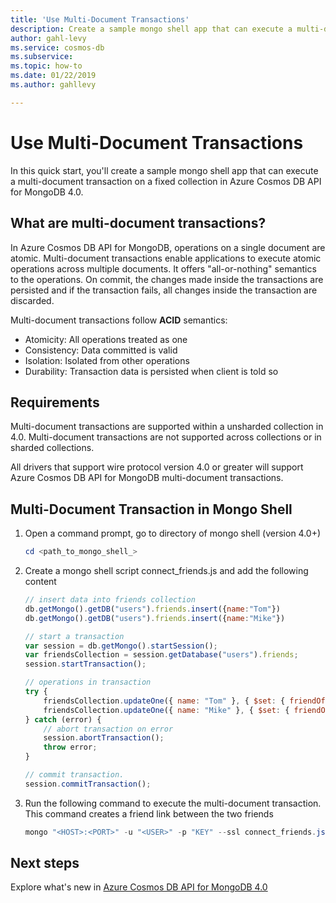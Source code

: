 ```yaml
---
title: 'Use Multi-Document Transactions'
description: Create a sample mongo shell app that can execute a multi-document transaction on a fixed collection in Azure Cosmos DB API for MongoDB 4.0
author: gahl-levy
ms.service: cosmos-db
ms.subservice: 
ms.topic: how-to
ms.date: 01/22/2019
ms.author: gahllevy

---
```


# Use Multi-Document Transactions

In this quick start, you'll create a sample mongo shell app that can execute a multi-document transaction on a fixed collection in Azure Cosmos DB API for MongoDB 4.0.

## What are multi-document transactions?

In Azure Cosmos DB API for MongoDB, operations on a single document are atomic. Multi-document transactions enable applications to execute atomic operations across multiple documents. It offers "all-or-nothing" semantics to the operations. On commit, the changes made inside the transactions are persisted and if the transaction fails, all changes inside the transaction are discarded.

Multi-document transactions follow **ACID** semantics:

* Atomicity: All operations treated as one​
* Consistency: Data committed is valid​
* Isolation: Isolated from other operations​
* Durability: Transaction data is persisted when client is told so​

## Requirements

Multi-document transactions are supported within a unsharded collection in 4.0. Multi-document transactions are not supported across collections or in sharded collections.

All drivers that support wire protocol version 4.0 or greater will support Azure Cosmos DB API for MongoDB multi-document transactions.

## Multi-Document Transaction in Mongo Shell

1. Open a command prompt, go to directory of mongo shell (version 4.0+)

    ```powershell
    cd <path_to_mongo_shell_>
    ```

2. Create a mongo shell script connect_friends.js and add the following content

    ```javascript
    // insert data into friends collection
    db.getMongo().getDB("users").friends.insert({name:"Tom"})
    db.getMongo().getDB("users").friends.insert({name:"Mike"})

    // start a transaction
    var session = db.getMongo().startSession();
    var friendsCollection = session.getDatabase("users").friends;
    session.startTransaction();

    // operations in transaction
    try {
        friendsCollection.updateOne({ name: "Tom" }, { $set: { friendOf: "Mike" } } );
        friendsCollection.updateOne({ name: "Mike" }, { $set: { friendOf: "Tom" } } );
    } catch (error) {
        // abort transaction on error
        session.abortTransaction();
        throw error;
    }

    // commit transaction.
    session.commitTransaction();

    ```

3. Run the following command to execute the multi-document transaction. This command creates a friend link between the two friends

    ```powershell
    mongo "<HOST>:<PORT>" -u "<USER>" -p "KEY" --ssl connect_friends.js
    ```

## Next steps

Explore what's new in [Azure Cosmos DB API for MongoDB 4.0](mongodb-feature-support-40.md)
